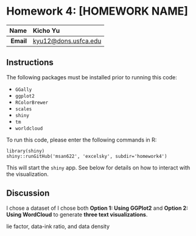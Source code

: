 Homework 4: [HOMEWORK NAME]
==============================

| **Name**  | Kicho Yu  |
|----------:|:-------------|
| **Email** | kyu12@dons.usfca.edu |

## Instructions ##

The following packages must be installed prior to running this code:

- `GGally`
- `ggplot2`
- `RColorBrewer`
- `scales`
- `shiny`
- `tm`
- `worldcloud`


To run this code, please enter the following commands in R:

```
library(shiny)
shiny::runGitHub('msan622', 'excelsky', subdir='homework4')
```

This will start the `shiny` app. See below for details on how to interact with the visualization.

## Discussion ##

I chose a dataset of 
I chose both **Option 1: Using GGPlot2** and **Option 2: Using WordCloud** to generate **three text visualizations**.

 lie factor, data-ink ratio, and data density
